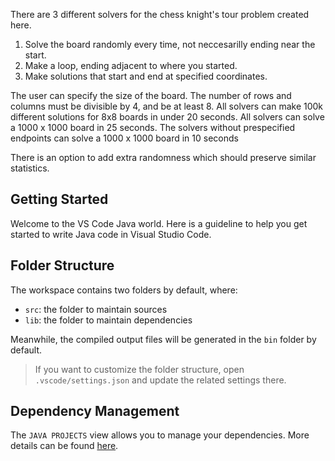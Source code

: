There are 3 different solvers for the chess knight's tour problem created here.
1) Solve the board randomly every time, not neccesarilly ending near the start.
2) Make a loop, ending adjacent to where you started.
3) Make solutions that start and end at specified coordinates.

The user can specify the size of the board. The number of rows and columns must be divisible by 4, and be at least 8.
All solvers can make 100k different solutions for 8x8 boards in under 20 seconds.
All solvers can solve a 1000 x 1000 board in 25 seconds.
The solvers without prespecified endpoints can solve a 1000 x 1000 board in 10 seconds

There is an option to add extra randomness which should preserve similar statistics.


## Getting Started

Welcome to the VS Code Java world. Here is a guideline to help you get started to write Java code in Visual Studio Code.

## Folder Structure

The workspace contains two folders by default, where:

- `src`: the folder to maintain sources
- `lib`: the folder to maintain dependencies

Meanwhile, the compiled output files will be generated in the `bin` folder by default.

> If you want to customize the folder structure, open `.vscode/settings.json` and update the related settings there.

## Dependency Management

The `JAVA PROJECTS` view allows you to manage your dependencies. More details can be found [here](https://github.com/microsoft/vscode-java-dependency#manage-dependencies).
